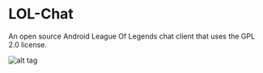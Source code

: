 LOL-Chat
========

An open source Android League Of Legends chat client that uses the GPL 2.0 license. 

![alt tag](http://i.imgur.com/jp7KnJ4.png)
